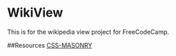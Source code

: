WikiView
=========

This is for the wikipedia view project for FreeCodeCamp.

##Resources
[CSS-MASONRY](http://w3bits.com/css-masonry/)
